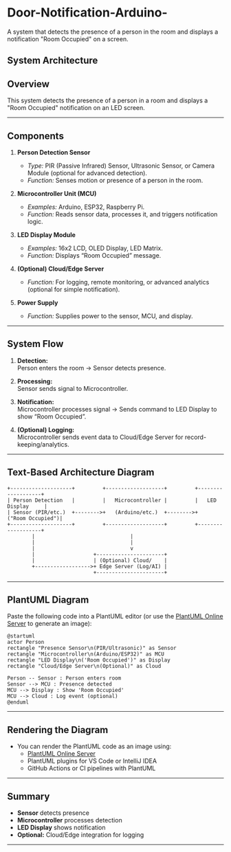 # Door-Notification-Arduino-

A system that detects the presence of a person in the room and displays a notification "Room Occupied" on a screen.

## System Architecture

## Overview

This system detects the presence of a person in a room and displays a "Room Occupied" notification on an LED screen.

---

## Components

1. **Person Detection Sensor**
   - *Type:* PIR (Passive Infrared) Sensor, Ultrasonic Sensor, or Camera Module (optional for advanced detection).
   - *Function:* Senses motion or presence of a person in the room.

2. **Microcontroller Unit (MCU)**
   - *Examples:* Arduino, ESP32, Raspberry Pi.
   - *Function:* Reads sensor data, processes it, and triggers notification logic.

3. **LED Display Module**
   - *Examples:* 16x2 LCD, OLED Display, LED Matrix.
   - *Function:* Displays “Room Occupied” message.

4. **(Optional) Cloud/Edge Server**
   - *Function:* For logging, remote monitoring, or advanced analytics (optional for simple notification).

5. **Power Supply**
   - *Function:* Supplies power to the sensor, MCU, and display.

---

## System Flow

1. **Detection:**  
   Person enters the room → Sensor detects presence.

2. **Processing:**  
   Sensor sends signal to Microcontroller.

3. **Notification:**  
   Microcontroller processes signal → Sends command to LED Display to show “Room Occupied”.

4. **(Optional) Logging:**  
   Microcontroller sends event data to Cloud/Edge Server for record-keeping/analytics.

---

## Text-Based Architecture Diagram

```arduino
+--------------------+         +-------------------+         +-------------------+
| Person Detection   |         |   Microcontroller |         |   LED Display     |
| Sensor (PIR/etc.)  +-------->+   (Arduino/etc.)  +-------->+   ("Room Occupied")|
+--------------------+         +-------------------+         +-------------------+
        |                               |
        |                               |
        |                               v
        |                   +----------------------+
        |                   | (Optional) Cloud/    |
        +------------------>+ Edge Server (Log/AI) |
                            +----------------------+
```

---

## PlantUML Diagram

Paste the following code into a PlantUML editor (or use the [PlantUML Online Server](https://www.plantuml.com/plantuml/uml/) to generate an image):

```plantuml
@startuml
actor Person
rectangle "Presence Sensor\n(PIR/Ultrasonic)" as Sensor
rectangle "Microcontroller\n(Arduino/ESP32)" as MCU
rectangle "LED Display\n('Room Occupied')" as Display
rectangle "Cloud/Edge Server\n(Optional)" as Cloud

Person -- Sensor : Person enters room
Sensor --> MCU : Presence detected
MCU --> Display : Show 'Room Occupied'
MCU --> Cloud : Log event (optional)
@enduml
```

---

## Rendering the Diagram

- You can render the PlantUML code as an image using:
  - [PlantUML Online Server](https://www.plantuml.com/plantuml/uml/)
  - PlantUML plugins for VS Code or IntelliJ IDEA
  - GitHub Actions or CI pipelines with PlantUML

---

## Summary

- **Sensor** detects presence
- **Microcontroller** processes detection
- **LED Display** shows notification
- **Optional:** Cloud/Edge integration for logging

---
